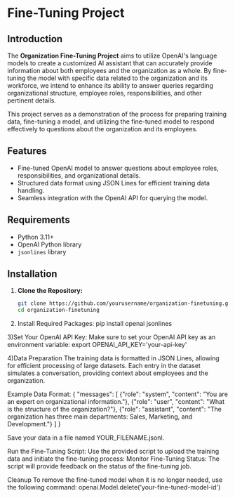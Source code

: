 #  Fine-Tuning Project

## Introduction

The **Organization Fine-Tuning Project** aims to utilize OpenAI's language models to create a customized AI assistant that can accurately provide information about both employees and the organization as a whole. By fine-tuning the model with specific data related to the organization and its workforce, we intend to enhance its ability to answer queries regarding organizational structure, employee roles, responsibilities, and other pertinent details.

This project serves as a demonstration of the process for preparing training data, fine-tuning a model, and utilizing the fine-tuned model to respond effectively to questions about the organization and its employees.

## Features

- Fine-tuned OpenAI model to answer questions about employee roles, responsibilities, and organizational details.
- Structured data format using JSON Lines for efficient training data handling.
- Seamless integration with the OpenAI API for querying the model.

## Requirements

- Python 3.11+
- OpenAI Python library
- `jsonlines` library

## Installation

1. **Clone the Repository:**
   ```bash
   git clone https://github.com/yourusername/organization-finetuning.git
   cd organization-finetuning

2) Install Required Packages:
 pip install openai jsonlines

3)Set Your OpenAI API Key: Make sure to set your OpenAI API key as an environment variable:
export OPENAI_API_KEY='your-api-key'

4)Data Preparation
The training data is formatted in JSON Lines, allowing for efficient processing of large datasets. Each entry in the dataset simulates a conversation, providing context about employees and the organization.

Example Data Format:
{
    "messages": [
        {"role": "system", "content": "You are an expert on organizational information."},
        {"role": "user", "content": "What is the structure of the organization?"},
        {"role": "assistant", "content": "The organization has three main departments: Sales, Marketing, and Development."}
   ]
}

Save your data in a file named YOUR_FILENAME.jsonl.

Run the Fine-Tuning Script: Use the provided script to upload the training data and initiate the fine-tuning process:
Monitor Fine-Tuning Status: The script will provide feedback on the status of the fine-tuning job.

Cleanup
To remove the fine-tuned model when it is no longer needed, use the following command:
openai.Model.delete('your-fine-tuned-model-id')









